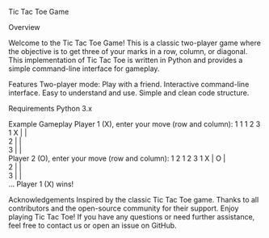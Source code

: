 Tic Tac Toe Game

Overview

Welcome to the Tic Tac Toe Game! This is a classic two-player game where the objective is to get three of your marks in a row, column, or diagonal. This implementation of Tic Tac Toe is written in Python and provides a simple command-line interface for gameplay.

Features
Two-player mode: Play with a friend.
Interactive command-line interface.
Easy to understand and use.
Simple and clean code structure.

Requirements
Python 3.x

Example Gameplay
Player 1 (X), enter your move (row and column): 1 1
  1 2 3
1 X |   |  
2   |   |  
3   |   |  
Player 2 (O), enter your move (row and column): 1 2
  1 2 3
1 X | O |  
2   |   |  
3   |   |  
...
Player 1 (X) wins!

Acknowledgements
Inspired by the classic Tic Tac Toe game.
Thanks to all contributors and the open-source community for their support.
Enjoy playing Tic Tac Toe! If you have any questions or need further assistance, feel free to contact us or open an issue on GitHub.

